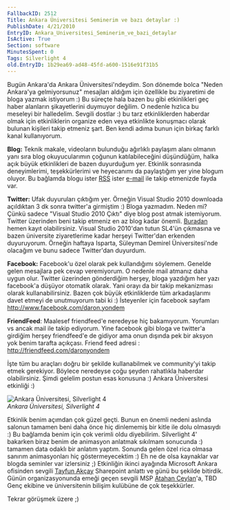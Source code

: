 ```yaml
---
FallbackID: 2512
Title: Ankara Üniversitesi Seminerim ve bazı detaylar :)
PublishDate: 4/21/2010
EntryID: Ankara_Universitesi_Seminerim_ve_bazi_detaylar
IsActive: True
Section: software
MinutesSpent: 0
Tags: Silverlight 4
old.EntryID: 1b29ea69-ad48-45fd-a600-1516e91f31b5
---
```

Bugün Ankara'da Ankara Üniversitesi'ndeydim. Son dönemde bolca "Neden
Ankara'ya gelmiyorsunuz" mesajları aldığım için özellikle bu ziyaretimi
de bloga yazmak istiyorum :) Bu süreçte hala bazen bu gibi etkinlikleri
geç haber alanların şikayetlerini duymuyor değilim. O nedenle hızlıca bu
meseleyi bir halledelim. Sevgili dostlar :) bu tarz etkinliklerden
haberdar olmak için etkinliklerin organize eden veya etkinlikte
konuşmacı olarak bulunan kişileri takip etmeniz şart. Ben kendi adıma
bunun için birkaç farklı kanal kullanıyorum.

**Blog:** Teknik makale, videoların bulunduğu ağırlıklı paylaşım alanı
olmanın yanı sıra blog okuyucularımın çoğunun katılabileceğini
düşündüğüm, halka açık büyük etkinlikleri de bazen duyurduğum yer.
Etkinlik sonrasında deneyimlerimi, teşekkürlerimi ve heyecanımı da
paylaştığım yer yine blogum oluyor. Bu bağlamda blogu ister
[RSS](http://feeds2.feedburner.com/daronyondem) ister
[e-mail](http://www.feedburner.com/fb/a/emailverifySubmit?feedId=1981693&loc=en_US)
ile takip etmenizde fayda var.

**Twitter:** Ufak duyuruları çıktığım yer. Örneğin Visual Studio 2010
downloada açıldıktan 3 dk sonra twitter'a girmiştim :) Bloga yazmadım.
Neden mi? Çünkü sadece "Visual Studio 2010 Çıktı" diye blog post atmak
istemiyorum. Twitter üzerinden beni takip etmeniz en az blog kadar
önemli. [Buradan](http://twitter.com/daronyondem) hemen kayıt
olabilirsiniz. Visual Studio 2010'dan tutun SL4'ün çıkmasına ve bazen
üniversite ziyaretlerime kadar herşeyi Twitter'dan erkenden duyuruyorum.
Örneğin haftaya Isparta, Süleyman Demirel Üniversitesi'nde olacağım ve
bunu sadece Twitter'dan duyurdum.

**Facebook:** Facebook'u özel olarak pek kullandığımı söylemem. Genelde
gelen mesajlara pek cevap veremiyorum. O nedenle mail atmanız daha uygun
olur. Twitter üzerinden gönderdiğim herşey, bloga yazdığım her yazı
facebook'a düşüyor otomatik olarak. Yani orayı da bir takip mekanizması
olarak kullanabilirsiniz. Bazen çok büyük etkinliklerde tüm
arkadaşlarımı davet etmeyi de unutmuyorum tabi ki :) İsteyenler için
facebook sayfam <http://www.facebook.com/daron.yondem>

**FriendFeed**: Maalesef friendfeed'e neredeyse hiç bakamıyorum.
Yorumları vs ancak mail ile takip ediyorum. Yine facebook gibi bloga ve
twitter'a girdiğim herşey friendfeed'e de gidiyor ama onun dışında pek
bir aksyon yok benim tarafta açıkçası. Friend feed adresi :
<http://friendfeed.com/daronyondem>

İşte tüm bu araçları doğru bir şekilde kullanabilmek ve community'yi
takip etmek gerekiyor. Böylece neredeyse çoğu şeyden rahatlıkla haberdar
olabilirsiniz. Şimdi gelelim postun esas konusuna :) Ankara Üniversitesi
etkinliği :)

![Ankara Üniversitesi, Silverlight
4](http://cdn.daron.yondem.com/assets/2512/20042010_1.jpg)\
*Ankara Üniversitesi, Silverlight 4*

Etkinlik benim açımdan çok güzel geçti. Bunun en önemli nedeni aslında
salonun tamamen beni daha önce hiç dinlememiş bir kitle ile dolu
olmasıydı :) Bu bağlamda benim için çok verimli oldu diyebilirim.
Silverlight 4' bakarken biraz benim de animasyon anlatmak sıkılmam
sonucunda :) tamamen data odaklı bir anlatım yaptım. Sonunda gelen özel
rica olmasa sanırım animasyonları hiç göstermeyecektim :) Eh ne de olsa
kaynaklar var blogda seminler var izlersiniz ;) Etkinliğin ikinci
ayağında Microsoft Ankara ofisinden sevgili [Tayfun
Akçay](http://www.tayfunakcay.com/) Sharepoint anlattı ve günü bu
şekilde bitirdik. Günün organizasyonunda emeği geçen sevgili MSP [Atahan
Ceylan](http://atahanceylan.blogspot.com/)'a, TBD Genç ekibine ve
üniversitenin bilişim kulübüne de çok teşekkürler.

Tekrar görüşmek üzere ;)


